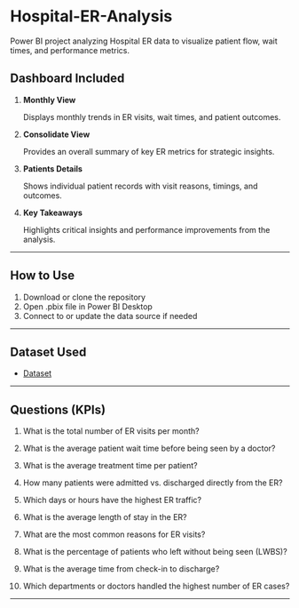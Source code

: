 # Hospital-ER-Analysis
Power BI project analyzing Hospital ER data to visualize patient flow, wait times, and performance metrics.   

## Dashboard Included
1. **Monthly View**
   
   Displays monthly trends in ER visits, wait times, and patient outcomes.
   
2. **Consolidate View**
   
   Provides an overall summary of key ER metrics for strategic insights.
   
3. **Patients Details**
   
    Shows individual patient records with visit reasons, timings, and outcomes.
   
4. **Key Takeaways**
   
   Highlights critical insights and performance improvements from the analysis.

---
## How to Use
1. Download or clone the repository
2. Open .pbix file in Power BI Desktop
3. Connect to or update the data source if needed

---
## Dataset Used
- <a href="https://github.com/SHREYAK124/Hospital-ER-Analysis/blob/main/Hospital%20ER%20Dashboard%20project.pbix">Dataset</a>

---
## Questions (KPIs)
1. What is the total number of ER visits per month?

2. What is the average patient wait time before being seen by a doctor?

3. What is the average treatment time per patient?

4. How many patients were admitted vs. discharged directly from the ER?

5. Which days or hours have the highest ER traffic?

6. What is the average length of stay in the ER?

7. What are the most common reasons for ER visits?

8. What is the percentage of patients who left without being seen (LWBS)?

9. What is the average time from check-in to discharge?

10. Which departments or doctors handled the highest number of ER cases?

---










